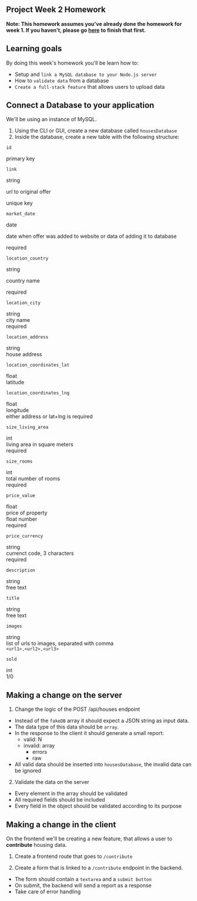 ## Project Week 2 Homework

**Note: This homework assumes you've already done the homework for week 1. If you haven't, please go [here](week1.md) to finish that first.**

## Learning goals

By doing this week's homework you'll be learn how to:

- Setup and `link a MySQL database to your Node.js server`
- How to `validate data` from a database
- `Create a full-stack feature` that allows users to upload data

## Connect a Database to your application

We'll be using an instance of MySQL.

1. Using the CLI or GUI, create a new database called `housesDatabase`
2. Inside the database, create a new table with the following structure:

`id` 

primary key


`link` 

string 

url to original offer 

unique key 


`market_date` 

date 

date when offer was added to website or data of adding it to database 

required 


`location_country` 

string 

country name 

required 


`location_city` 

string  
city name  
required  


`location_address` 

string  
house address  


`location_coordinates_lat` 

float  
latitude  


`location_coordinates_lng` 

float  
longitude  
either address or lat+lng is required 


`size_living_area` 

int  
living area in square meters  
required  


`size_rooms` 

int  
total number of rooms  
required  


`price_value` 

float  
price of property  
float number  
required  


`price_currency` 

string  
currenct code, 3 characters  
required  


`description` 

string  
free text  


`title` 

string  
free text  


`images` 

string  
list of urls to images, separated with comma  
`<url1>,<url2>,<url3>`   


`sold` 

int  
1/0  


## Making a change on the server

1. Change the logic of the POST /api/houses endpoint

- Instead of the `fakeDB` array it should expect a JSON string as input data.
- The data type of this data should be `array`.
- In the response to the client it should generate a small report:
  - valid: N
  - invalid: array
    - errors
    - raw
- All valid data should be inserted into `housesDatabase`, the invalid data can be ignored

2. Validate the data on the server

- Every element in the array should be validated
- All required fields should be included
- Every field in the object should be validated according to its purpose

## Making a change in the client

On the frontend we'll be creating a new feature, that allows a user to **contribute** housing data.

1. Create a frontend route that goes to `/contribute`

2. Create a form that is linked to a `/contribute` endpoint in the backend.

- The form should contain a `textarea` and a `submit button`
- On submit, the backend will send a report as a response
- Take care of error handling
